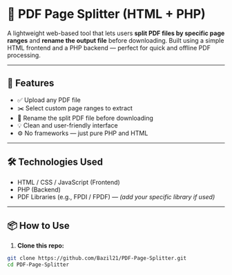 # 📄 PDF Page Splitter (HTML + PHP)

A lightweight web-based tool that lets users **split PDF files by specific page ranges** and **rename the output file** before downloading. Built using a simple HTML frontend and a PHP backend — perfect for quick and offline PDF processing.

---

## 🚀 Features

- ✅ Upload any PDF file
- ✂️ Select custom page ranges to extract
- 📝 Rename the split PDF file before downloading
- 💡 Clean and user-friendly interface
- ⚙️ No frameworks — just pure PHP and HTML

---

## 🛠️ Technologies Used

- HTML / CSS / JavaScript (Frontend)
- PHP (Backend)
- PDF Libraries (e.g., FPDI / FPDF) — *(add your specific library if used)*

---


## 📦 How to Use

1. **Clone this repo:**

```bash
git clone https://github.com/Bazil21/PDF-Page-Splitter.git
cd PDF-Page-Splitter
